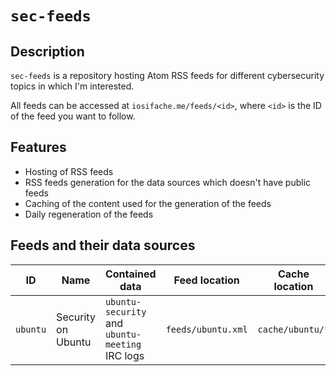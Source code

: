 # `sec-feeds`

## Description

`sec-feeds` is a repository hosting Atom RSS feeds for different cybersecurity topics in which I'm interested.

All feeds can be accessed at `iosifache.me/feeds/<id>`, where `<id>` is the ID of the feed you want to follow.

## Features

- Hosting of RSS feeds
- RSS feeds generation for the data sources which doesn't have public feeds
- Caching of the content used for the generation of the feeds
- Daily regeneration of the feeds

## Feeds and their data sources

| ID       | Name               | Contained data                                  | Feed location      | Cache location   |
|----------|--------------------|-------------------------------------------------|--------------------|------------------|
| `ubuntu` | Security on Ubuntu | `ubuntu-security` and `ubuntu-meeting` IRC logs | `feeds/ubuntu.xml` | `cache/ubuntu/*` |

